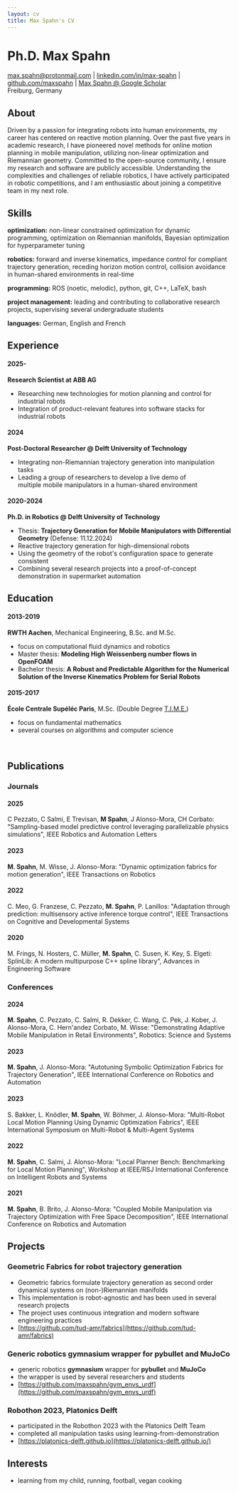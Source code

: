 ```yaml
---
layout: cv
title: Max Spahn's CV
---
```

# Ph.D. __Max Spahn__

<div id="webaddress">
<a href="max.spahn@protonmail.com">max.spahn@protonmail.com</a>
| <a href="https://www.linkedin.com/in/max-spahn/">linkedin.com/in/max-spahn</a>
| <a href="https://www.github.com/maxspahn">github.com/maxspahn</a>
| <a href="https://scholar.google.com/citations?user=r5MT42cAAAAJ&hl=en&oi=ao">Max Spahn @ Google Scholar</a><br>
Freiburg, Germany
</div>

## About
Driven by a passion for integrating robots into human environments, my career
has centered on reactive motion planning. Over the past five years in academic
research, I have pioneered novel methods for online motion planning in mobile
manipulation, utilizing non-linear optimization and Riemannian geometry.
Committed to the open-source community, I ensure my research and software are
publicly accessible. Understanding the complexities and challenges of reliable
robotics, I have actively participated in robotic competitions, and I am
enthusiastic about joining a competitive team in my next role.

## Skills

**optimization:** non-linear constrained optimization for dynamic programming, optimization on Riemannian manifolds, Bayesian optimization for hyperparameter tuning

**robotics:** forward and inverse kinematics, impedance control for compliant trajectory
  generation, receding horizon motion control, collision avoidance in
  human-shared environments in real-time

**programming:** ROS (noetic, melodic), python, git, C++, LaTeX, bash

**project management:** leading and contributing to collaborative research projects, supervising several undergraduate students

**languages:** German, English and French

## Experience

#### 2025-
__Research Scientist at ABB AG__

- Researching new technologies for motion planning and control for industrial robots
- Integration of product-relevant features into software stacks for industrial robots

#### 2024
__Post-Doctoral Researcher @ Delft University of Technology__

- Integrating non-Riemannian trajectory generation into manipulation tasks
- Leading a group of researchers to develop a live demo of <br>multiple mobile
  manipulators in a human-shared environment


#### 2020-2024
__Ph.D. in Robotics @ Delft University of Technology__
- Thesis: __Trajectory Generation for Mobile Manipulators with Differential Geometry__ (Defense: 11.12.2024)
- Reactive trajectory generation for high-dimensional robots
- Using the geometry of the robot's configuration space to generate consistent
- Combining several research projects into a proof-of-concept demonstration in
  supermarket automation

## Education

#### 2013-2019
__RWTH Aachen__, Mechanical Engineering, B.Sc. and M.Sc.
- focus on computational fluid dynamics and robotics
- Master thesis: __Modeling High Weissenberg number flows in OpenFOAM__
- Bachelor thesis: __A Robust and Predictable Algorithm for the Numerical Solution of the Inverse Kinematics Problem for Serial Robots__

#### 2015-2017
__École Centrale Supéléc Paris__, M.Sc. (Double Degree [T.I.M.E.](https://timeassociation.org/))
- focus on fundamental mathematics
- several courses on algorithms and computer science

<br>

## Publications
### Journals

#### 2025
C Pezzato, C Salmi, E Trevisan, __M Spahn__, J Alonso-Mora, CH Corbato: "Sampling-based
model predictive control leveraging parallelizable physics simulations", IEEE
Robotics and Automation Letters


#### 2023
__M. Spahn__, M. Wisse, J. Alonso-Mora: "Dynamic optimization fabrics for motion
generation", IEEE Transactions on Robotics

#### 2022
C. Meo, G. Franzese, C. Pezzato, __M. Spahn__, P. Lanillos: "Adaptation through prediction: multisensory active inference torque control", IEEE Transactions on Cognitive and Developmental Systems

#### 2020
M. Frings, N. Hosters, C. Müller, __M. Spahn__, C. Susen, K. Key, S. Elgeti: SplinLib: A modern multipurpose C++ spline library", Advances in Engineering Software

### Conferences

#### 2024
__M. Spahn__, C. Pezzato, C. Salmi, R. Dekker, C. Wang, C. Pek, J. Kober, J. Alonso-Mora, C. Hern\'andez Corbato, M. Wisse: "Demonstrating Adaptive Mobile Manipulation in Retail Environments", Robotics: Science and Systems

#### 2023
__M. Spahn__, J. Alonso-Mora: "Autotuning Symbolic Optimization Fabrics for
Trajectory Generation", IEEE International Conference on Robotics and Automation

#### 2023
S. Bakker, L. Knödler, __M. Spahn__, W. Böhmer, J. Alonso-Mora: "Multi-Robot
Local Motion Planning Using Dynamic Optimization Fabrics", IEEE International Symposium on Multi-Robot & Multi-Agent Systems

#### 2022
__M. Spahn__, C. Salmi, J. Alonso-Mora: "Local Planner Bench: Benchmarking for Local Motion Planning", Workshop at  IEEE/RSJ International Conference on Intelligent Robots and Systems 

#### 2021
__M. Spahn__, B. Brito, J. Alonso-Mora: "Coupled Mobile Manipulation via Trajectory
Optimization with Free Space Decomposition", IEEE International Conference on Robotics and Automation

## Projects

### Geometric Fabrics for robot trajectory generation
- Geometric fabrics formulate trajectory generation as second order dynamical
  systems on (non-)Riemannian manifolds
- This implementation is robot-agnostic and has been used in several research
  projects
- The project uses continuous integration and modern software engineering
  practices
- [https://github.com/tud-amr/fabrics](https://github.com/tud-amr/fabrics)

### Generic robotics gymnasium wrapper for pybullet and MuJoCo
- generic robotics __gymnasium__ wrapper for __pybullet__ and __MuJoCo__
- the wrapper is used by several researchers and students
- [https://github.com/maxspahn/gym_envs_urdf](https://github.com/maxspahn/gym_envs_urdf)

### Robothon 2023, Platonics Delft 
- participated in the Robothon 2023 with the Platonics Delft Team
- completed all manipulation tasks using learning-from-demonstration
- [https://platonics-delft.github.io](https://platonics-delft.github.io/)

## Interests
- learning from my child, running, football, vegan cooking




